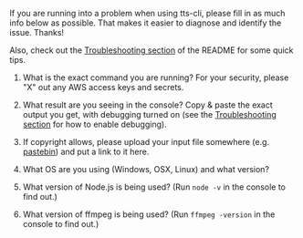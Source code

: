 If you are running into a problem when using tts-cli, please fill in as much info below as possible. That makes it easier to diagnose and identify the issue. Thanks!

Also, check out the [Troubleshooting section](https://github.com/eheikes/tts-cli#troubleshooting) of the README for some quick tips.

1. What is the exact command you are running? For your security, please "X" out any AWS access keys and secrets.

2. What result are you seeing in the console? Copy & paste the exact output you get, with debugging turned on (see the [Troubleshooting section](https://github.com/eheikes/tts-cli#troubleshooting) for how to enable debugging).

3. If copyright allows, please upload your input file somewhere (e.g. [pastebin](https://pastebin.com/)) and put a link to it here.

4. What OS are you using (Windows, OSX, Linux) and what version?

5. What version of Node.js is being used? (Run `node -v` in the console to find out.)

6. What version of ffmpeg is being used? (Run `ffmpeg -version` in the console to find out.)
